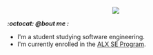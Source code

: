 <p align="center">
  <img src="https://github.com/salimizel/salimizel/blob/master/ezgif.com-video-to-gif.gif">
</p>

<strong><em>:octocat: @bout me :</em></strong>
- I'm a student studying software engineering.
- I'm currently enrolled in the [ALX SE Program](https://www.alxafrica.com/).
